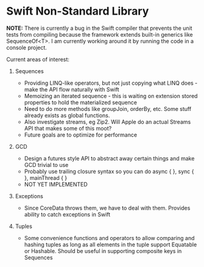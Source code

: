 Swift Non-Standard Library
==========================

**NOTE:** There is currently a bug in the Swift compiler that prevents the unit tests
from compiling because the framework extends built-in generics like SequenceOf&lt;T&gt;.
I am currently working around it by running the code in a console project. 



Current areas of interest:

1. Sequences
    - Providing LINQ-like operators, but not just copying what LINQ does - make the API flow naturally with Swift
    - Memoizing an iterated sequence - this is waiting on extension stored properties to hold the materialized sequence
    - Need to do more methods like groupJoin, orderBy, etc. Some stuff already exists as global functions. 
    - Also investigate streams, eg Zip2. Will Apple do an actual Streams API that makes some of this moot?
    - Future goals are to optimize for performance

2. GCD 
    - Design a futures style API to abstract away certain things and make GCD trivial to use
    - Probably use trailing closure syntax so you can do async { }, sync { }, mainThread { }
    - NOT YET IMPLEMENTED
    
3. Exceptions
    - Since CoreData throws them, we have to deal with them. Provides ability to catch exceptions in Swift


4. Tuples
    - Some convenience functions and operators to allow comparing and hashing tuples as long as all
        elements in the tuple support Equatable or Hashable. Should be useful in supporting composite keys in Sequences

